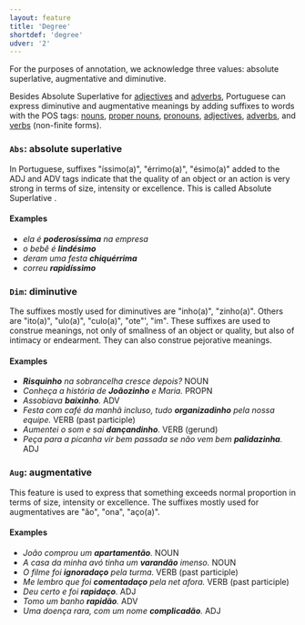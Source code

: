 ```yaml
---
layout: feature
title: 'Degree'
shortdef: 'degree'
udver: '2'
---
```


For the purposes of annotation, we acknowledge three values: absolute superlative, augmentative and diminutive.

Besides Absolute Superlative for [adjectives](u-pos/ADJ) and [adverbs](u-pos/ADV), Portuguese can express diminutive and augmentative meanings by adding suffixes to words with the POS tags: [nouns](u-pos/NOUN), [proper nouns](u-pos/PROPN), [pronouns](u-pos/PRON), [adjectives](u-pos/ADJ), [adverbs](u-pos/ADV), and [verbs](u-pos/VERB) (non-finite forms).

### <a name="Abs">`Abs`</a>: absolute superlative

In Portuguese, suffixes "íssimo(a)", "érrimo(a)", "ésimo(a)" added to the ADJ and ADV tags indicate that the quality of an object or an action is very strong in terms of size, intensity or excellence. This is called Absolute Superlative .

#### Examples

*  _ela é <b>poderosíssima</b> na empresa_
*  _o bebê é <b>lindésimo</b>_
*  _deram uma festa <b>chiquérrima</b>_
*  _correu <b>rapidíssimo</b>_


### <a name="Dim">`Dim`</a>: diminutive

The suffixes mostly used for diminutives are "inho(a)", "zinho(a)". Others are "ito(a)", "ulo(a)", "culo(a)", "ote"', "im". These suffixes are used to construe meanings, not only of smallness of an object or quality, but also of intimacy or endearment. They can also construe pejorative meanings. 

#### Examples

*  _<b>Risquinho</b> na sobrancelha cresce depois?_ NOUN
*  _Conheça a história de <b>Joãozinho</b> e Maria._ PROPN
*  _Assobiava <b>baixinho</b>._  ADV
*  _Festa com café da manhã incluso, tudo <b>organizadinho</b> pela nossa equipe._ VERB (past participle)
*  _Aumentei o som e sai <b>dançandinho</b>._ VERB (gerund)
*  _Peça para a picanha vir bem passada se não vem bem <b>palidazinha</b>._ ADJ


### <a name="Aug">`Aug`</a>: augmentative

This feature is used to express that something exceeds normal proportion in terms of size, intensity or excellence. The suffixes mostly used for augmentatives are "ão", "ona", "aço(a)".

#### Examples

*  _João comprou um <b>apartamentão</b>._ NOUN
*  _A casa da minha avó tinha um <b>varandão</b> imenso._ NOUN
*  _O filme foi <b>ignoradaço</b> pela turma._ VERB (past participle)
*  _Me lembro que foi <b>comentadaço</b> pela net afora._  VERB (past participle)
*  _Deu certo e foi <b>rapidaço</b>._ ADJ
*  _Tomo um banho <b>rapidão</b>._ ADV
*  _Uma doença rara, com um nome <b>complicadão</b>._ ADJ

<!-- Interlanguage links updated Po lis 14 15:34:43 CET 2022 -->
